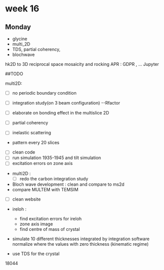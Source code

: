 # week 16
## Monday

  - glycine
  - multi_2D
  - TDS, partial coherency,
  - blochwave

hk2D to 3D reciprocal space
mosaicity and rocking
APR : GDPR , ...
Jupyter


##TODO

multi2D:

  - [ ] no periodic boundary condition
  - [ ] integration study(on 3 beam configuration) --Rfactor
  - [ ] elaborate on bonding effect in the multislice 2D
  - [ ] partial coherency
  - [ ] inelastic scattering


  - pattern every 20 slices
  - [ ] clean code
  - [ ] run simulation 1935-1945 and tilt simulation
  - [ ] excitation errors on zone axis

- multi2D :
  - [ ] redo the carbon integration study
- Bloch wave development : clean and compare to ms2d
- compare MULTEM with TEMSIM
- [ ] clean website
- ireloh :
  - find excitation errors for ireloh
  - zone axis image
  - find centre of mass of crystal

- simulate 10 different thicknesses integrated by integration software
normalize where the values with zero thickness (kinematic regime)
- use TDS for the crystal


18044
